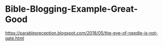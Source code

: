 # Bible-Blogging-Example-Great-Good
https://parablesreception.blogspot.com/2018/05/the-eye-of-needle-is-not-gate.html
